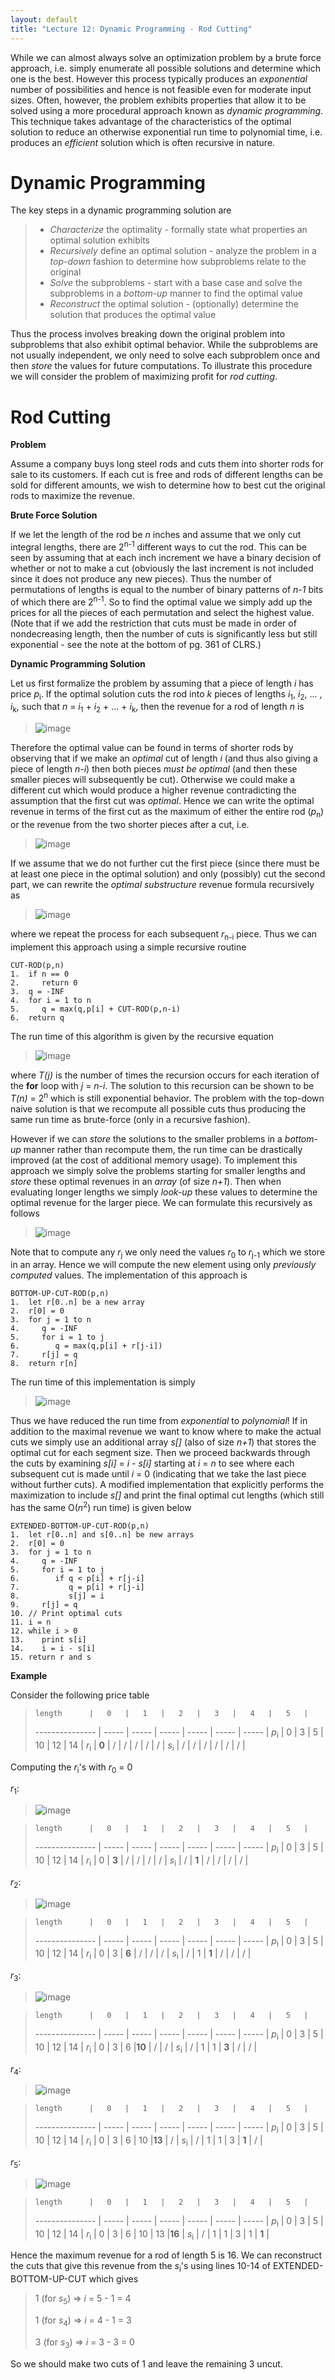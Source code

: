 ```yaml
---
layout: default
title: "Lecture 12: Dynamic Programming - Rod Cutting"
---
```


While we can almost always solve an optimization problem by a brute force approach, i.e. simply enumerate all possible solutions and determine which one is the best. However this process typically produces an *exponential* number of possibilities and hence is not feasible even for moderate input sizes. Often, however, the problem exhibits properties that allow it to be solved using a more procedural approach known as *dynamic programming*. This technique takes advantage of the characteristics of the optimal solution to reduce an otherwise exponential run time to polynomial time, i.e. produces an *efficient* solution which is often recursive in nature.

Dynamic Programming
===================

The key steps in a dynamic programming solution are

> -   *Characterize* the optimality - formally state what properties an optimal solution exhibits
> -   *Recursively* define an optimal solution - analyze the problem in a *top-down* fashion to determine how subproblems relate to the original
> -   *Solve* the subproblems - start with a base case and solve the subproblems in a *bottom-up* manner to find the optimal value
> -   *Reconstruct* the optimal solution - (optionally) determine the solution that produces the optimal value

Thus the process involves breaking down the original problem into subproblems that also exhibit optimal behavior. While the subproblems are not usually independent, we only need to solve each subproblem once and then *store* the values for future computations. To illustrate this procedure we will consider the problem of maximizing profit for *rod cutting*.

Rod Cutting
===========

**Problem**

Assume a company buys long steel rods and cuts them into shorter rods for sale to its customers. If each cut is free and rods of different lengths can be sold for different amounts, we wish to determine how to best cut the original rods to maximize the revenue.

**Brute Force Solution**

If we let the length of the rod be *n* inches and assume that we only cut integral lengths, there are 2<sup>n-1</sup> different ways to cut the rod. This can be seen by assuming that at each inch increment we have a binary decision of whether or not to make a cut (obviously the last increment is not included since it does not produce any new pieces). Thus the number of permutations of lengths is equal to the number of binary patterns of *n-1* bits of which there are 2<sup>n-1</sup>. So to find the optimal value we simply add up the prices for all the pieces of each permutation and select the highest value. (Note that if we add the restriction that cuts must be made in order of nondecreasing length, then the number of cuts is significantly less but still exponential - see the note at the bottom of pg. 361 of CLRS.)

**Dynamic Programming Solution**

Let us first formalize the problem by assuming that a piece of length *i* has price *p*<sub>i</sub>. If the optimal solution cuts the rod into *k* pieces of lengths *i*<sub>1</sub>, *i*<sub>2</sub>, ... , *i*<sub>k</sub>, such that *n* = *i*<sub>1</sub> + *i*<sub>2</sub> + ... + *i*<sub>k</sub>, then the revenue for a rod of length *n* is

> ![image](images/lecture12/rodrevenue.png)

Therefore the optimal value can be found in terms of shorter rods by observing that if we make an *optimal* cut of length *i* (and thus also giving a piece of length *n-i*) then both pieces *must be optimal* (and then these smaller pieces will subsequently be cut). Otherwise we could make a different cut which would produce a higher revenue contradicting the assumption that the first cut was *optimal*. Hence we can write the optimal revenue in terms of the first cut as the maximum of either the entire rod (*p*<sub>n</sub>) or the revenue from the two shorter pieces after a cut, i.e.

> ![image](images/lecture12/recurserod1.png)

If we assume that we do not further cut the first piece (since there must be at least one piece in the optimal solution) and only (possibly) cut the second part, we can rewrite the *optimal substructure* revenue formula recursively as

> ![image](images/lecture12/recurserod2.png)

where we repeat the process for each subsequent *r*<sub>n-i</sub> piece. Thus we can implement this approach using a simple recursive routine

    CUT-ROD(p,n)
    1.  if n == 0
    2.     return 0
    3.  q = -INF
    4.  for i = 1 to n
    5.     q = max(q,p[i] + CUT-ROD(p,n-i)
    6.  return q

The run time of this algorithm is given by the recursive equation

> ![image](images/lecture12/recurserod3.png)

where *T(j)* is the number of times the recursion occurs for each iteration of the **for** loop with *j* = *n-i*. The solution to this recursion can be shown to be *T(n)* = 2<sup>n</sup> which is still exponential behavior. The problem with the top-down naive solution is that we recompute all possible cuts thus producing the same run time as brute-force (only in a recursive fashion).

However if we can *store* the solutions to the smaller problems in a *bottom-up* manner rather than recompute them, the run time can be drastically improved (at the cost of additional memory usage). To implement this approach we simply solve the problems starting for smaller lengths and *store* these optimal revenues in an *array* (of size *n+1*). Then when evaluating longer lengths we simply *look-up* these values to determine the optimal revenue for the larger piece. We can formulate this recursively as follows

> ![image](images/lecture12/recurserod4.png)

Note that to compute any *r*<sub>j</sub> we only need the values *r*<sub>0</sub> to *r*<sub>j-1</sub> which we store in an array. Hence we will compute the new element using only *previously computed* values. The implementation of this approach is

    BOTTOM-UP-CUT-ROD(p,n)
    1.  let r[0..n] be a new array
    2.  r[0] = 0
    3.  for j = 1 to n
    4.     q = -INF
    5.     for i = 1 to j
    6.        q = max(q,p[i] + r[j-i])
    7.     r[j] = q
    8.  return r[n]

The run time of this implementation is simply

> ![image](images/lecture12/recurseanalysis.png)

Thus we have reduced the run time from *exponential* to *polynomial*! If in addition to the maximal revenue we want to know where to make the actual cuts we simply use an additional array *s[]* (also of size *n+1*) that stores the optimal cut for each segment size. Then we proceed backwards through the cuts by examining *s[i]* = *i* - *s[i]* starting at *i* = *n* to see where each subsequent cut is made until *i* = 0 (indicating that we take the last piece without further cuts). A modified implementation that explicitly performs the maximization to include *s[]* and print the final optimal cut lengths (which still has the same O(*n*<sup>2</sup>) run time) is given below

    EXTENDED-BOTTOM-UP-CUT-ROD(p,n)
    1.  let r[0..n] and s[0..n] be new arrays
    2.  r[0] = 0
    3.  for j = 1 to n
    4.     q = -INF
    5.     for i = 1 to j
    6.        if q < p[i] + r[j-i]
    7.           q = p[i] + r[j-i]
    8.           s[j] = i
    9.     r[j] = q
    10. // Print optimal cuts
    11. i = n 
    12. while i > 0
    13.    print s[i]
    14.    i = i - s[i]
    15. return r and s

**Example**

Consider the following price table

>     length      |   0   |   1   |   2   |   3   |   4   |   5   |
> --------------- | ----- | ----- | ----- | ----- | ----- | ----- |
> *p*<sub>i</sub> |   0   |   3   |   5   |  10   |  12   |  14   |
> *r*<sub>i</sub> | **0** |   /   |   /   |   /   |   /   |   /   |
> *s*<sub>i</sub> |   /   |   /   |   /   |   /   |   /   |   /   |


Computing the *r*<sub>i</sub>'s with *r*<sub>0</sub> = 0

*r*<sub>1</sub>:

> ![image](images/lecture12/r1s1.png)

>     length      |   0   |   1   |   2   |   3   |   4   |   5   |
> --------------- | ----- | ----- | ----- | ----- | ----- | ----- |
> *p*<sub>i</sub> |   0   |   3   |   5   |  10   |  12   |  14   |
> *r*<sub>i</sub> |   0   | **3** |   /   |   /   |   /   |   /   |
> *s*<sub>i</sub> |   /   | **1** |   /   |   /   |   /   |   /   |

*r*<sub>2</sub>:

> ![image](images/lecture12/r2s2.png)

>     length      |   0   |   1   |   2   |   3   |   4   |   5   |
> --------------- | ----- | ----- | ----- | ----- | ----- | ----- |
> *p*<sub>i</sub> |   0   |   3   |   5   |  10   |  12   |  14   |
> *r*<sub>i</sub> |   0   |   3   | **6** |   /   |   /   |   /   |
> *s*<sub>i</sub> |   /   |   1   | **1** |   /   |   /   |   /   |

*r*<sub>3</sub>:

> ![image](images/lecture12/r3s3.png)

>     length      |   0   |   1   |   2   |   3   |   4   |   5   |
> --------------- | ----- | ----- | ----- | ----- | ----- | ----- |
> *p*<sub>i</sub> |   0   |   3   |   5   |  10   |  12   |  14   |
> *r*<sub>i</sub> |   0   |   3   |   6   |**10** |   /   |   /   |
> *s*<sub>i</sub> |   /   |   1   |   1   | **3** |   /   |   /   |

*r*<sub>4</sub>:

> ![image](images/lecture12/r4s4.png)

>     length      |   0   |   1   |   2   |   3   |   4   |   5   |
> --------------- | ----- | ----- | ----- | ----- | ----- | ----- |
> *p*<sub>i</sub> |   0   |   3   |   5   |  10   |  12   |  14   |
> *r*<sub>i</sub> |   0   |   3   |   6   |  10   |**13** |   /   |
> *s*<sub>i</sub> |   /   |   1   |   1   |   3   | **1** |   /   |

*r*<sub>5</sub>:

> ![image](images/lecture12/r5s5.png)

>     length      |   0   |   1   |   2   |   3   |   4   |   5   |
> --------------- | ----- | ----- | ----- | ----- | ----- | ----- |
> *p*<sub>i</sub> |   0   |   3   |   5   |  10   |  12   |  14   |
> *r*<sub>i</sub> |   0   |   3   |   6   |  10   |  13   |**16** |
> *s*<sub>i</sub> |   /   |   1   |   1   |   3   |   1   | **1** |

Hence the maximum revenue for a rod of length 5 is 16. We can reconstruct the cuts that give this revenue from the *s*<sub>i</sub>'s using lines 10-14 of EXTENDED-BOTTOM-UP-CUT which gives

> 1 (for *s*<sub>5</sub>) ⇒ *i* = 5 - 1 = 4
>
> 1 (for *s*<sub>4</sub>) ⇒ *i* = 4 - 1 = 3
>
> 3 (for *s*<sub>3</sub>) ⇒ *i* = 3 - 3 = 0

So we should make two cuts of 1 and leave the remaining 3 uncut.


